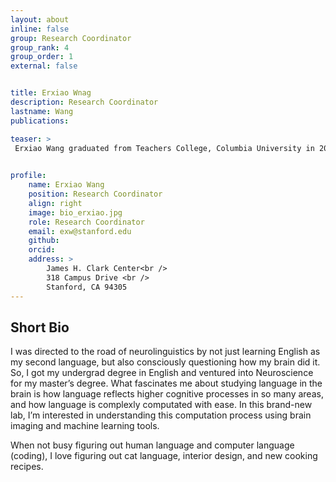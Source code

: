 ```yaml
---
layout: about
inline: false
group: Research Coordinator
group_rank: 4
group_order: 1
external: false


title: Erxiao Wnag
description: Research Coordinator
lastname: Wang
publications: 

teaser: >
 Erxiao Wang graduated from Teachers College, Columbia University in 2024 where she studied cognitive neuroscience. Her research interest centered on speech and language processing in human brain and how to apply brain imaging techniques in the field of cogntive neuroscience. She hopes to explore not only human but also machine processing of langauge in the future research.
    

profile:
    name: Erxiao Wang
    position: Research Coordinator    
    align: right
    image: bio_erxiao.jpg
    role: Research Coordinator
    email: exw@stanford.edu
    github: 
    orcid: 
    address: >
        James H. Clark Center<br />
        318 Campus Drive <br />
        Stanford, CA 94305
---
```


## Short Bio

I was directed to the road of neurolinguistics by not just learning English as my second language, but also consciously questioning how my brain did it. So, I got my undergrad degree in English and ventured into Neuroscience for my master’s degree. What fascinates me about studying language in the brain is how language reflects higher cognitive processes in so many areas, and how language is complexly computated with ease. In this brand-new lab, I’m interested in understanding this computation process using brain imaging and machine learning tools. 

When not busy figuring out human language and computer language (coding), I love figuring out cat language, interior design, and new cooking recipes. 